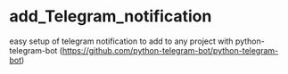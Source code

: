 # add_Telegram_notification
easy setup of telegram notification to add to any project
with python-telegram-bot (https://github.com/python-telegram-bot/python-telegram-bot)


